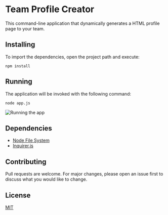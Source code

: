 # Team Profile Creator
 
 This command-line application that dynamically generates a HTML profile page to your team. 

 ## Installing

 To import the dependencies, open the project path and execute:

```
npm install
```   

 ## Running 

 The application will be invoked with the following command:

```
node app.js
```
 
![Running the app](https://github.com/tvolpatto/engineering-team-generator/blob/master/extras/gif/team-profile.gif)

 ## Dependencies

   * [Node File System](https://nodejs.org/api/fs.html)
   * [Inquirer.js](https://github.com/SBoudrias/Inquirer.js#readme)

## Contributing

   Pull requests are welcome. For major changes, please open an issue first to discuss what you would like to change.

## License
   
   [MIT](https://choosealicense.com/licenses/mit/)

